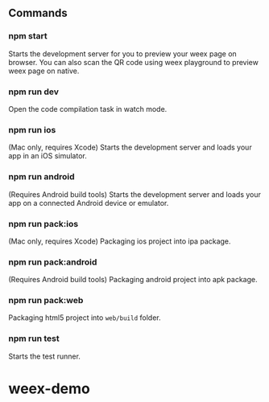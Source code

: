## Commands

### npm start

Starts the development server for you to preview your weex page on browser.
You can also scan the QR code using weex playground to preview weex page on native.

### npm run dev

Open the code compilation task in watch mode.

### npm run ios

(Mac only, requires Xcode)
Starts the development server and loads your app in an iOS simulator.

### npm run android

(Requires Android build tools)
Starts the development server and loads your app on a connected Android device or emulator.

### npm run pack:ios

(Mac only, requires Xcode)
Packaging ios project into ipa package.

### npm run pack:android

(Requires Android build tools)
Packaging android project into apk package.

### npm run pack:web

Packaging html5 project into `web/build` folder.

### npm run test

Starts the test runner.
# weex-demo
